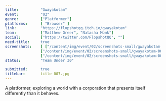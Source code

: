 ```yaml
---
title:          "Gwayakotam"
event:          "02"
genre:          ["Platformer"]
platforms:      [ "Browser" ]
link:           "https://flopshotqq.itch.io/gwayakotam"
team:           ["Matthew Greer", "Natasha Monk"]
social:         ["https://twitter.com/FlopshotQQ", ""]
need-title:     true
screenshots:    [ ["/content/img/event/02/screenshots-small/gwayakotam-000.jpg", "/content/img/event/02/screenshots/gwayakotam-000.jpg"],
                ["/content/img/event/02/screenshots-small/gwayakotam-001.jpg", "/content/img/event/02/screenshots/gwayakotam-001.jpg"],
                ["/content/img/event/02/screenshots-small/gwayakotam-002.jpg", "/content/img/event/02/screenshots/gwayakotam-002.jpg"] ]
status:         "Team Under 30"

submitted:      true
titlebar:       title-007.jpg
---
```

A platformer, exploring a world with a corporation that presents itself differently than it behaves.